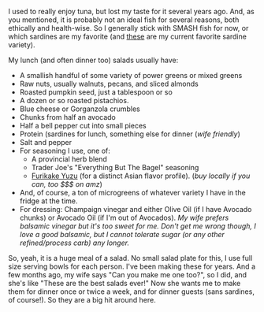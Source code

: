 I used to really enjoy tuna, but lost my taste for it several years ago.  And, as you mentioned, it is probably not an ideal fish for several reasons, both ethically and health-wise.  So I generally stick with SMASH fish for now, or which sardines are my favorite (and [these](https://www.amazon.com/MW-polar-Brisling-Sardines-Smoked/dp/B07FCKZWNL) are my current favorite sardine variety).

My lunch (and often dinner too) salads usually have:

* A smallish handful of some variety of power greens or mixed greens
* Raw nuts, usually walnuts, pecans, and sliced almonds
* Roasted pumpkin seed, just a tablespoon or so
* A dozen or so roasted pistachios.
* Blue cheese or Gorganzola crumbles
* Chunks from half an avocado
* Half a bell pepper cut into small pieces
* Protein (sardines for lunch, something else for dinner (*wife friendly*)
* Salt and pepper
* For seasoning I use, one of:
  * A provincial herb blend
  * Trader Joe's "Everything But The Bagel" seasoning
  * [Furikake Yuzu](https://www.amazon.com/MUSO-Organic-Sesame-Shake-YUZU/dp/B07C42R74W/) (for a distinct Asian flavor profile). (*buy locally if you can, too $$$ on amz*)
* And, of course, a ton of microgreens of whatever variety I have in the fridge at the time.
* For dressing: Champaign vinegar and either Olive Oil (if I have Avocado chunks) or Avocado Oil (if I'm out of Avocados). *My wife prefers balsamic vinegar but it's too sweet for me.  Don't get me wrong though, I love a good balsamic, but I cannot tolerate sugar (or any other refined/process carb) any longer.*

So, yeah, it is a huge meal of a salad. No small salad plate for this, I use full size serving bowls for each person. I've been making these for years. And a few months ago, my wife says "Can you make me one too?", so I did, and she's like "These are the best salads ever!"  Now she wants me to make them for dinner once or twice a week, and for dinner guests (sans sardines, of course!). So they are a big hit around here.

